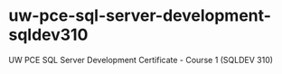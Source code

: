 # uw-pce-sql-server-development-sqldev310
UW PCE SQL Server Development Certificate - Course 1 (SQLDEV 310)  
